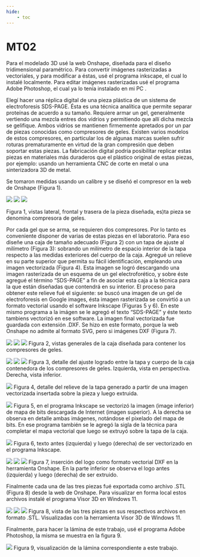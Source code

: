 ```yaml
---
hide:
    - toc
---
```


# MT02

Para el modelado 3D usé la web Onshape, diseñada para el diseño tridimensional paramétrico. Para convertir imágenes rasterizadas a vectoriales, y para modificar a éstas, usé el programa inkscape, el cual lo instalé localmente. 
Para editar imágenes rasterizadas usé el programa Adobe Photoshop, el cual ya lo tenía instalado en mi PC . 

Elegí hacer una réplica digital de una pieza plástica de un sistema de electroforesis SDS-PAGE. Ésta es una técnica analítica que permite separar proteínas de acuerdo a su tamaño. Requiere armar un gel, generalmente vertiendo una mezcla entres dos vidrios y permitiendo que allí dicha mezcla se gelifique. Ambos vidrios se mantienen firmemente apretados por un par de piezas conocidas como compresores de geles. Existen varios modelos de estos compresores, en particular los de algunas marcas suelen sufrir roturas prematuramente en virtud de la gran compresión que deben soportar estas piezas. 
La fabricación digital podría posibilitar replicar estas piezas en materiales más duraderos que el plástico original de estas piezas, por ejemplo: usando un herramienta CNC de corte en metal o una sinterizadora 3D de metal. 

Se tomaron medidas usando un calibre y se diseñó el compresor en la web de Onshape (Figura 1). 


![](../images/MT02/fig1a.png)
![](../images/MT02/fig1b.png)
![](../images/MT02/fig1c.png)

Figura 1, vistas lateral, frontal y trasera de la pieza diseñada, es)ta pieza se denomina compresora de geles. 

Por cada gel que se arma, se requieren dos compresores. Por lo tanto es conveniente disponer de varias de estas piezas en el laboratorio. Para eso diseñe una caja de tamaño adecuado (Figura 2) con un tapa de ajuste al milímetro (Figura 3): sobrando un milímetro de espacio interior de la tapa respecto a las medidas exteriores del cuerpo de la caja. Agregué un relieve en su parte superior que permita su fácil identificación, empleando una imagen vectorizada (Figura 4). Esta imagen se logró descargando una imagen rasterizada de un esquema de un gel electroforético, y sobre éste agregué el término “SDS-PAGE” a fin de asociar esta caja a la técnica para la que están diseñadas que contendrá en su interior. 
El proceso para obtener este relieve fué el siguiente: se buscó una imagen de un gel de electroforesis en Google images, ésta imagen rasterizada se convirtió a un formato vectorial usando el software Inkscape (Figuras 5 y 6). En este mismo programa a la imágen se le agregó el texto “SDS-PAGE” y éste texto tambiens vectorizó en ese software. La imagen final vectorizada fue guardada con extensión .DXF. Se hizo en este formato, porque la web Onshape no admite al formato SVG, pero si imágenes DXF (Figura 7). 

![](../images/MT02/fig2a.png)
![](../images/MT02/fig2b.png)
![](../images/MT02/fig2c.png)
Figura 2, vistas generales de la caja diseñada para contener los compresores de geles. 


![](../images/MT02/fig3a.png)
![](../images/MT02/fig3b.png)
![](../images/MT02/fig3c.png)
Figura 3, detalle del ajuste logrado entre la tapa y cuerpo de la caja contenedora de los compresores de geles. Izquierda, vista en perspectiva. Derecha, vista inferior. 


![](../images/MT02/fig4.png)
Figura 4, detalle del relieve de la tapa generado a partir de una imagen vectorizada insertada sobre la pieza y luego extruida. 

![](../images/MT02/fig5.png)
Figura 5, en el programa Inkscape se vectorizó la imagen (image inferior) de mapa de bits descargada de Internet (imagen superior). A la derecha se observa en detalle ambas imágenes, notándose el pixelado del mapa de bits. En ese programa también se le agregó la sigla de la técnica para completar el mapa vectorial que luego se extruyó sobre la tapa de la caja. 

![](../images/MT02/fig6.png)
Figura 6, texto antes (izquierda) y luego (derecha) de ser vectorizado en el programa Inkscape. 


![](../images/MT02/fig7a.png)
![](../images/MT02/fig7b.png)
![](../images/MT02/fig7c.png)
Figura 7, inserción del logo como formato vectorial DXF en la herramienta Onshape. En la parte inferior se observa el logo antes (izquierda) y luego (derecha) de ser extruido. 


Finalmente cada una de las tres piezas fué exportada como archivo .STL (Figura 8) desde la web de Onshape. Para visualizar en forma local estos archivos instalé el programa Visor 3D en Windows 11. 


![](../images/MT02/fig8a.png)
![](../images/MT02/fig8b.png)
![](../images/MT02/fig8c.png)
Figura 8, vista de las tres piezas en sus respectivos archivos en formato .STL. Visualizadas con la herramienta Visor 3D de Windows 11. 


Finalmente, para hacer la lámina de este trabajo, usé el programa Adobe Photoshop, la misma se muestra en la figura 9. 

![](../images/MT02/fig9.jpg)
Figura 9, visualización de la lámina correspondiente a este trabajo. 